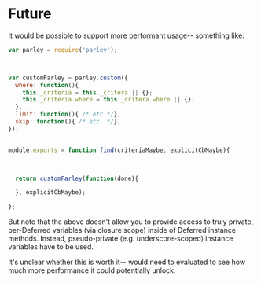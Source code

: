 # Future

It would be possible to support more performant usage-- something like:

```js
var parley = require('parley');



var customParley = parley.custom({
  where: function(){
    this._criteria = this._critera || {};
    this._criteria.where = this._critera.where || {};
  },
  limit: function(){ /* etc */},
  skip: function(){ /* etc. */},
});


module.exports = function find(criteriaMaybe, explicitCbMaybe){
  


  return customParley(function(done){

  }, explicitCbMaybe);

};

```



But note that the above doesn't allow you to provide access to truly private, per-Deferred variables (via closure scope) inside of Deferred instance methods.  Instead, pseudo-private (e.g. underscore-scoped) instance variables have to be used.


It's unclear whether this is worth it-- would need to evaluated to see how much more performance it could potentially unlock.
